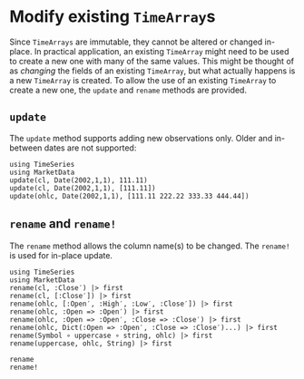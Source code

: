 # Modify existing `TimeArray`s

Since `TimeArrays` are immutable, they cannot be altered or changed
in-place. In practical application, an existing `TimeArray` might need to
be used to create a new one with many of the same values. This might be
thought of as *changing* the fields of an existing `TimeArray`, but what
actually happens is a new `TimeArray` is created. To allow the use of an
existing `TimeArray` to create a new one, the `update` and `rename`
methods are provided.

## `update`

The `update` method supports adding new observations only.
Older and in-between dates are not supported:

```@repl
using TimeSeries
using MarketData
update(cl, Date(2002,1,1), 111.11)
update(cl, Date(2002,1,1), [111.11])
update(ohlc, Date(2002,1,1), [111.11 222.22 333.33 444.44])
```

## `rename` and `rename!`

The `rename` method allows the column name(s) to be changed.
The `rename!` is used for in-place update.

```@repl
using TimeSeries
using MarketData
rename(cl, :Close′) |> first
rename(cl, [:Close′]) |> first
rename(ohlc, [:Open′, :High′, :Low′, :Close′]) |> first
rename(ohlc, :Open => :Open′) |> first
rename(ohlc, :Open => :Open′, :Close => :Close′) |> first
rename(ohlc, Dict(:Open => :Open′, :Close => :Close′)...) |> first
rename(Symbol ∘ uppercase ∘ string, ohlc) |> first
rename(uppercase, ohlc, String) |> first
```

```@docs
rename
rename!
```
